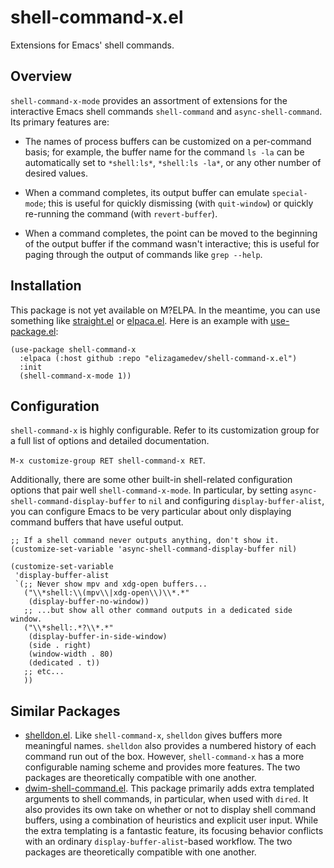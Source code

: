 # shell-command-x.el

Extensions for Emacs' shell commands.

## Overview

`shell-command-x-mode` provides an assortment of extensions for the interactive
Emacs shell commands `shell-command` and `async-shell-command`. Its primary
features are:

- The names of process buffers can be customized on a per-command basis; for
  example, the buffer name for the command `ls -la` can be automatically set to
  `*shell:ls*`, `*shell:ls -la*`, or any other number of desired values.

- When a command completes, its output buffer can emulate `special-mode`; this
  is useful for quickly dismissing (with `quit-window`) or quickly re-running
  the command (with `revert-buffer`).

- When a command completes, the point can be moved to the beginning of the
  output buffer if the command wasn't interactive; this is useful for paging
  through the output of commands like `grep --help`.

## Installation

This package is not yet available on M?ELPA. In the meantime, you can use
something like [straight.el](https://github.com/radian-software/straight.el) or
[elpaca.el](https://github.com/progfolio/elpaca). Here is an example with
[use-package.el](https://github.com/jwiegley/use-package):

```elisp
(use-package shell-command-x
  :elpaca (:host github :repo "elizagamedev/shell-command-x.el")
  :init
  (shell-command-x-mode 1))
```

## Configuration

`shell-command-x` is highly configurable. Refer to its customization group for a
full list of options and detailed documentation.

`M-x customize-group RET shell-command-x RET`.

Additionally, there are some other built-in shell-related configuration options
that pair well `shell-command-x-mode`. In particular, by setting
`async-shell-command-display-buffer` to `nil` and configuring
`display-buffer-alist`, you can configure Emacs to be very particular about only
displaying command buffers that have useful output.

```elisp
;; If a shell command never outputs anything, don't show it.
(customize-set-variable 'async-shell-command-display-buffer nil)

(customize-set-variable
 'display-buffer-alist
 `(;; Never show mpv and xdg-open buffers...
   ("\\*shell:\\(mpv\\|xdg-open\\)\\*.*"
    (display-buffer-no-window))
   ;; ...but show all other command outputs in a dedicated side window.
   ("\\*shell:.*?\\*.*"
    (display-buffer-in-side-window)
    (side . right)
    (window-width . 80)
    (dedicated . t))
   ;; etc...
   ))
```

## Similar Packages

- [shelldon.el](https://github.com/Overdr0ne/shelldon). Like `shell-command-x`,
  `shelldon` gives buffers more meaningful names. `shelldon` also provides a
  numbered history of each command run out of the box. However,
  `shell-command-x` has a more configurable naming scheme and provides more
  features. The two packages are theoretically compatible with one another.
- [dwim-shell-command.el](https://github.com/xenodium/dwim-shell-command). This
  package primarily adds extra templated arguments to shell commands, in
  particular, when used with `dired`. It also provides its own take on whether
  or not to display shell command buffers, using a combination of heuristics and
  explicit user input. While the extra templating is a fantastic feature, its
  focusing behavior conflicts with an ordinary `display-buffer-alist`-based
  workflow. The two packages are theoretically compatible with one another.
